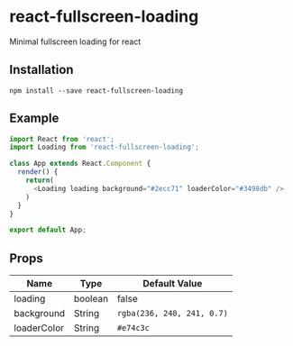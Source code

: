 # react-fullscreen-loading
Minimal fullscreen loading for react

## Installation

```
npm install --save react-fullscreen-loading
```

## Example

```javascript
import React from 'react';
import Loading from 'react-fullscreen-loading';

class App extends React.Component {
  render() {
    return(
      <Loading loading background="#2ecc71" loaderColor="#3498db" />
    )
  }
}

export default App;
```


## Props

Name | Type | Default Value
------------ | ------------- | -------------
loading | boolean | false
background | String  | `rgba(236, 240, 241, 0.7)`
loaderColor | String  | `#e74c3c`
